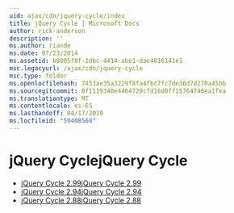 ```yaml
---
uid: ajax/cdn/jquery-cycle/index
title: jQuery Cycle | Microsoft Docs
author: rick-anderson
description: ''
ms.author: riande
ms.date: 07/23/2014
ms.assetid: b9005f8f-1dbc-4414-abe1-dae4816141e1
msc.legacyurl: /ajax/cdn/jquery-cycle
msc.type: folder
ms.openlocfilehash: 7453ae35a3229f8fa4fbc7fc7de36d7d270a45bb
ms.sourcegitcommit: 0f1119340e4464720cfd16d0ff15764746ea1fea
ms.translationtype: MT
ms.contentlocale: es-ES
ms.lasthandoff: 04/17/2019
ms.locfileid: "59408568"
---
```

# <a name="jquery-cycle"></a><span data-ttu-id="2314b-102">jQuery Cycle</span><span class="sxs-lookup"><span data-stu-id="2314b-102">jQuery Cycle</span></span>

- [<span data-ttu-id="2314b-103">jQuery Cycle 2.99</span><span class="sxs-lookup"><span data-stu-id="2314b-103">jQuery Cycle 2.99</span></span>](cdnjquerycycle299.md)
- [<span data-ttu-id="2314b-104">jQuery Cycle 2.94</span><span class="sxs-lookup"><span data-stu-id="2314b-104">jQuery Cycle 2.94</span></span>](cdnjquerycycle294.md)
- [<span data-ttu-id="2314b-105">jQuery Cycle 2.88</span><span class="sxs-lookup"><span data-stu-id="2314b-105">jQuery Cycle 2.88</span></span>](cdnjquerycycle288.md)
